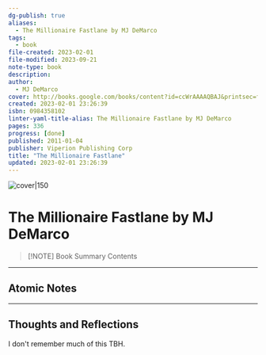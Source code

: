 ```yaml
---
dg-publish: true
aliases:
  - The Millionaire Fastlane by MJ DeMarco
tags:
  - book
file-created: 2023-02-01
file-modified: 2023-09-21
note-type: book 
description: 
author:
  - MJ DeMarco
cover: http://books.google.com/books/content?id=ccWrAAAAQBAJ&printsec=frontcover&img=1&zoom=1&edge=curl&source=gbs_api
created: 2023-02-01 23:26:39
isbn: 0984358102 
linter-yaml-title-alias: The Millionaire Fastlane by MJ DeMarco
pages: 336
progress: [done]
published: 2011-01-04
publisher: Viperion Publishing Corp
title: "The Millionaire Fastlane"
updated: 2023-02-01 23:26:39
---
```


![cover|150](http://books.google.com/books/content?id=ccWrAAAAQBAJ&printsec=frontcover&img=1&zoom=1&edge=curl&source=gbs_api)

# The Millionaire Fastlane by MJ DeMarco

> [!NOTE] Book Summary
> Contents

---

## Atomic Notes

---

## Thoughts and Reflections

I don't remember much of this TBH.
